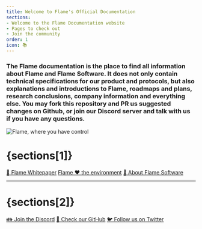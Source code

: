 ```yaml
---
title: Welcome to Flame's Official Documentation
sections:
- Welcome to the Flame Documentation website
- Pages to check out
- Join the community
order: 1
icon: 📚
---
```


### The Flame documentation is the place to find all information about Flame and Flame Software. It does not only contain technical specifications for our product and protocols, but also explanations and introductions to Flame, roadmaps and plans, research conclusions, company information and everything else. You may fork this repository and PR us suggested changes on Github, or join our Discord server and talk with us if you have any questions.

<img src="./assets/indexbanner.png" alt="Flame, where you have control" />

# {sections[1]} <a name="{sections[1]}"></a>

<span class="links">

[📄 Flame Whitepaper](/v0.1/company/whitepaper)
[Flame ❤ the environment](/v0.1/company/environment)
[📕 About Flame Software](/v0.1/company/about)

</span>

---

# {sections[2]} <a name="{sections[2]}"></a>

<span class="links">

[👪 Join the Discord](https://discord.gg/Z6qcNckczz)
[🐙 Check our GitHub](https://github.com/flame-software)
[🐦 Follow us on Twitter](https://twitter.com/flamesoftware)

</span>